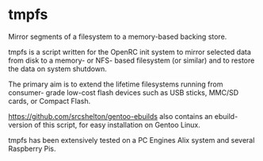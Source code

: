 tmpfs
=====

Mirror segments of a filesystem to a memory-based backing store.

tmpfs is a script written for the OpenRC init system to mirror selected data
from disk to a memory- or NFS- based filesystem (or similar) and to restore the
data on system shutdown.

The primary aim is to extend the lifetime filesystems running from consumer-
grade low-cost flash devices such as USB sticks, MMC/SD cards, or Compact
Flash.

https://github.com/srcshelton/gentoo-ebuilds also contains an ebuild-version of
this script, for easy installation on Gentoo Linux.

tmpfs has been extensively tested on a PC Engines Alix system and several
Raspberry Pis.

